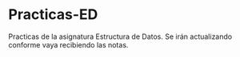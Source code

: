 # Practicas-ED
Practicas de la asignatura Estructura de Datos.
Se irán actualizando conforme vaya recibiendo las notas.
